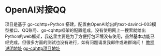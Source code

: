 <h1>OpenAI对接QQ</h1>
项目是基于 go-cqhttp+Python 搭建，配置由OpenAI给出的text-davinci-003模型接口、QQ账号、go-cqhttp框架的配置组成。没有使用网上一搜索就给出Python的web框架，我这里主要是为了方便打包环境没有使用，虽然基本功能已经完成，但很多方面的测试也没有进行，如有问题请发我邮件或进群询问！
<a href="https://www.jiubanyipeng.com/1072.html">教程说明地址</a>
<a href="https://github.com/Mrs4s/go-cqhttp">go-cqhttp项目地址</a>
